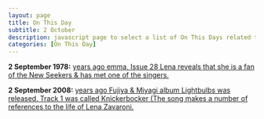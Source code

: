 ```yaml
---
layout: page
title: On This Day
subtitle: 2 October
description: javascript page to select a list of On This Days related to Lena Zavaroni.
categories: [On This Day]
---
```


**2 September 1978:**
[<span id="age1"></span> years ago emma, Issue 28 Lena reveals that she is a fan of the New Seekers & has met one of the singers.](/comics/emma/1978/09/02/emma.html)

**2 September 2008:**
[<span id="age2"></span> years ago Fujiya & Miyagi album Lightbulbs was released. Track 1 was called Knickerbocker (The song makes a number of references to the life of Lena Zavaroni.](/discography/tribute%20songs/2008/09/02/fujiya-and-miyagi-knickerbocker.html)

<!-- Script for calculating number of years ago -->
<script>
var dob = '19780902';
var year = Number(dob.substr(0, 4));
var month = Number(dob.substr(4, 2)) - 1;
var day = Number(dob.substr(6, 2));
var today = new Date();
var age1 = today.getFullYear() - year;
if (today.getMonth() < month || (today.getMonth() == month && today.getDate() < day)) {
age1--;
}
document.getElementById("age1").innerHTML=age1;

var dob = '20080902';
var year = Number(dob.substr(0, 4));
var month = Number(dob.substr(4, 2)) - 1;
var day = Number(dob.substr(6, 2));
var today = new Date();
var age2 = today.getFullYear() - year;
if (today.getMonth() < month || (today.getMonth() == month && today.getDate() < day)) {
age2--;
}
document.getElementById("age2").innerHTML=age2;
</script>
